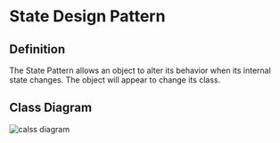 # State Design Pattern
## Definition
The State Pattern allows an object to alter its behavior when its internal state changes.
The object will appear to change its class.

## Class Diagram
![calss diagram]("http://www.design-patterns-stories.com/assets/img/uml/state.png" "State Pattern")